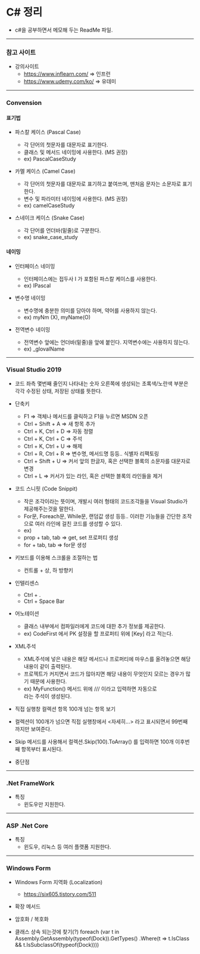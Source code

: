 # C# 정리
- c#을 공부하면서 메모해 두는 ReadMe 파일.
***
### 참고 사이트
- 강의사이트
  - https://www.inflearn.com/ => 인프런
  - https://www.udemy.com/ko/ => 유데미
  
***
### Convension
#### 표기법
- 파스칼 케이스 (Pascal Case)
  - 각 단어의 첫문자를 대문자로 표기한다.
  - 클래스 및 메서드 네이밍에 사용한다. (MS 권장)
  - ex) PascalCaseStudy
  
- 카멜 케이스 (Camel Case)
  - 각 단어의 첫문자를 대문자로 표기하고 붙여쓰며, 맨처음 문자는 소문자로 표기한다.
  - 변수 및 파라미터 네이밍에 사용한다. (MS 권장)
  - ex) camelCaseStudy
  
- 스네이크 케이스 (Snake Case)
  - 각 단어를 언더바(밑줄)로 구분한다.
  - ex) snake_case_study
#### 네이밍
- 인터페이스 네이밍
  - 인터페이스에는 접두사 I 가 포함된 파스칼 케이스를 사용한다.
  - ex) IPascal
  
- 변수명 네이밍
  - 변수명에 충분한 의미를 담아야 하며, 약어를 사용하지 않는다.
  - ex) myNm (X), myName(O)
  
- 전역변수 네이밍
  - 전역변수 앞에는 언더바(밑줄)을 앞에 붙인다. 지역변수에는 사용하지 않는다.
  - ex) _glovalName

***
### Visual Studio 2019
- 코드 좌측 몇번째 줄인지 나타내는 숫자 오른쪽에 생성되는 초록색/노란색 부분은 각각 수정된 상태, 저장된 상태를 뜻한다. 

- 단축키
  - F1                  => 객체나 메서드를 클릭하고 F1을 누르면 MSDN 오픈
  - Ctrl + Shift + A    => 새 항목 추가
  - Ctrl + K, Ctrl + D  => 자동 정렬
  - Ctrl + K, Ctrl + C  => 주석
  - Ctrl + K, Ctrl + U  => 해제
  - Ctrl + R, Ctrl + R  => 변수명, 메서드명 등등.. 식별자 리팩토링
  - Ctrl + Shift + U    => 커서 앞의 한글자, 혹은 선택한 블록의 소문자를 대문자로 변경
  - Ctrl + L            => 커서가 있는 라인, 혹은 선택한 블록의 라인들을 제거
  
- 코드 스니핏 (Code Snippit)
  - 작은 조각이라는 뜻이며, 개발시 여러 형태의 코드조각들을 Visual Studio가 제공해주는것을 말한다.
  - For문, Foreach문, While문, 랜덤값 생성 등등.. 이러한 기능들을 간단한 조작으로 여러 라인에 걸친 코드를 생성할 수 있다.
  - ex)
  - prop + tab, tab => get, set 프로퍼티 생성
  - for + tab, tab => for문 생성

- 키보드를 이용해 스크롤을 조절하는 법
  - 컨트롤 + 상, 하 방향키

- 인텔리센스
  - Ctrl + .
  - Ctrl + Space Bar
  

- 어노테이션
  - 클래스 내부에서 컴파일러에게 코드에 대한 추가 정보를 제공한다.
  - ex) CodeFirst 에서 PK 설정을 할 프로퍼티 위에 [Key] 라고 적는다.

- XML주석 <summary>
  - XML주석에 넣은 내용은 해당 메서드나 프로퍼티에 마우스를 올려놓으면 해당 내용이 같이 출력된다.
  - 프로젝트가 커지면서 코드가 많아지면 해당 내용이 무엇인지 모르는 경우가 많기 때문에 사용한다.
  - ex) MyFunction() 메서드 위에 /// 이라고 입력하면 자동으로 <summary> 라는 주석이 생성된다.


- 직접 실행창 컬렉션 항목 100개 넘는 항목 보기
 - 컬렉션이 100개가 넘으면 직접 실행창에서 <자세히...> 라고 표시되면서 99번째 까지만 보여준다.
 - Skip 메서드를 사용해서 컬렉션.Skip(100).ToArray() 를 입력하면 100개 이후번째 항목부터 표시된다.

- 중단점
  
***
### .Net FrameWork
- 특징
  - 윈도우만 지원한다.
***
### ASP .Net Core
- 특징
  - 윈도우, 리눅스 등 여러 플랫폼 지원한다.
***
### Windows Form
- Windows Form 지역화 (Localization)
  - https://six605.tistory.com/511
- 확장 메서드

- 암호화 / 복호화

- 클래스 상속 되는것에 찾기(?)
 foreach (var t in Assembly.GetAssembly(typeof(Dock)).GetTypes()
                .Where(t => t.IsClass && t.IsSubclassOf(typeof(Dock))))

